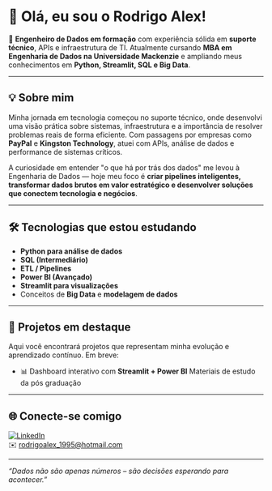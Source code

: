 # 👋 Olá, eu sou o Rodrigo Alex!

🎯 **Engenheiro de Dados em formação** com experiência sólida em **suporte técnico**, APIs e infraestrutura de TI. Atualmente cursando **MBA em Engenharia de Dados na Universidade Mackenzie** e ampliando meus conhecimentos em **Python, Streamlit, SQL e Big Data**.

---

## 💡 Sobre mim

Minha jornada em tecnologia começou no suporte técnico, onde desenvolvi uma visão prática sobre sistemas, infraestrutura e a importância de resolver problemas reais de forma eficiente. Com passagens por empresas como **PayPal** e **Kingston Technology**, atuei com APIs, análise de dados e performance de sistemas críticos.

A curiosidade em entender "o que há por trás dos dados" me levou à Engenharia de Dados — hoje meu foco é **criar pipelines inteligentes, transformar dados brutos em valor estratégico e desenvolver soluções que conectem tecnologia e negócios**.

---

## 🛠️ Tecnologias que estou estudando

- **Python para análise de dados**
- **SQL (Intermediário)**
- **ETL / Pipelines**
- **Power BI (Avançado)**
- **Streamlit para visualizações**
- Conceitos de **Big Data** e **modelagem de dados**

---

## 🚀 Projetos em destaque

Aqui você encontrará projetos que representam minha evolução e aprendizado contínuo. Em breve:

- 📊 Dashboard interativo com **Streamlit + Power BI**
Materiais de estudo da pós graduação

---

## 🌐 Conecte-se comigo

[![LinkedIn](https://img.shields.io/badge/LinkedIn-rodrigoalex--dados-blue?logo=linkedin)](https://www.linkedin.com/in/rodrigoalex-dados)  
✉️ rodrigoalex_1995@hotmail.com

---

_“Dados não são apenas números – são decisões esperando para acontecer.”_
